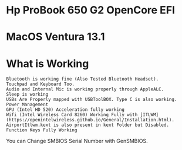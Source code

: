 # Hp ProBook 650 G2 OpenCore EFI

# MacOS Ventura 13.1 

# What is Working
```
Bluetooth is working fine (Also Tested Bluetooth Headset).
Touchpad and Keyboard Too.
Audio and Internal Mic is working properly through AppleALC.
Sleep is working
USBs Are Properly mapped with USBToolBOX. Type C is also working.
Power Management
GPU (Intel HD 520) Acceleration fully working
Wifi (Intel Wireless Card 8260) Working Fully with [ITLWM](https://openintelwireless.github.io/General/Installation.html). AirportItlwm.kext is also present in kext Folder but Disabled.
Function Keys Fully Working
```
You can Change SMBIOS Serial Number with GenSMBIOS.
